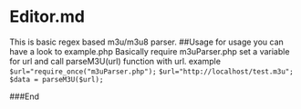 # Editor.md
This is basic regex based m3u/m3u8 parser.
##Usage
for usage you can have a look to example.php
Basically require m3uParser.php 
set a variable for url and call parseM3U(url) function with url.
example
`$url="require_once("m3uParser.php");`
`$url="http://localhost/test.m3u";`
`$data = parseM3U($url);`

###End